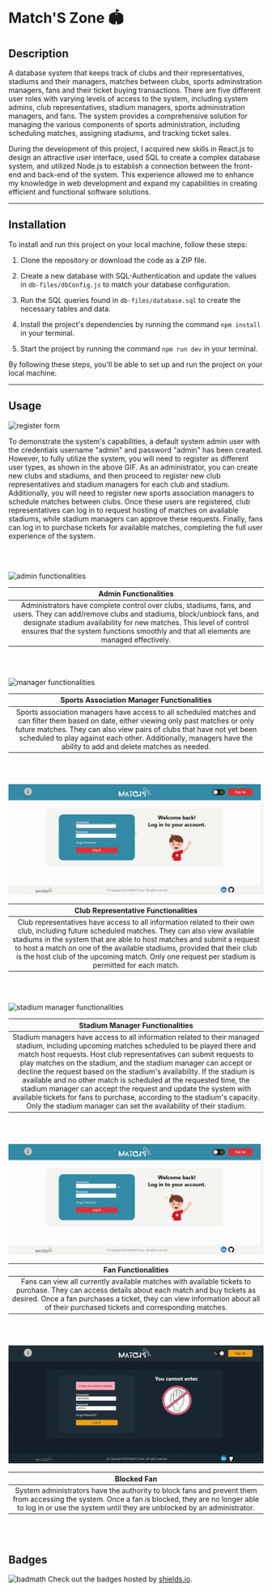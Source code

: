 # Match'S Zone 🏟️

## Description

A database system that keeps track of clubs and their representatives, stadiums and their managers, matches between clubs, sports adminstration managers, fans and their ticket buying transactions. There are five different user roles with varying levels of access to the system, including system admins, club representatives, stadium managers, sports administration managers, and fans. The system provides a comprehensive solution for managing the various components of sports administration, including scheduling matches, assigning stadiums, and tracking ticket sales.

During the development of this project, I acquired new skills in React.js to design an attractive user interface, used SQL to create a complex database system, and utilized Node.js to establish a connection between the front-end and back-end of the system. This experience allowed me to enhance my knowledge in web development and expand my capabilities in creating efficient and functional software solutions.

---

## Installation

To install and run this project on your local machine, follow these steps:

1. Clone the repository or download the code as a ZIP file.

2. Create a new database with SQL-Authentication and update the values in ```db-files/dbConfig.js``` to match your database configuration.

3. Run the SQL queries found in ```db-files/database.sql``` to create the necessary tables and data.

4. Install the project's dependencies by running the command ```npm install``` in your terminal.

5. Start the project by running the command ```npm run dev``` in your terminal.

By following these steps, you'll be able to set up and run the project on your local machine.

---

## Usage

![register form](src/assets/readme_assets/registerform.gif)

To demonstrate the system's capabilities, a default system admin user with the credentials username "admin" and password "admin" has been created. However, to fully utilize the system, you will need to register as different user types, as shown in the above GIF. As an administrator, you can create new clubs and stadiums, and then proceed to register new club representatives and stadium managers for each club and stadium. Additionally, you will need to register new sports association managers to schedule matches between clubs. Once these users are registered, club representatives can log in to request hosting of matches on available stadiums, while stadium managers can approve these requests. Finally, fans can log in to purchase tickets for available matches, completing the full user experience of the system.

<br><br>

![admin functionalities](src/assets/readme_assets/admintimelapse.gif)

|    Admin Functionalities    |
|:-------------------:|
| Administrators have complete control over clubs, stadiums, fans, and users. They can add/remove clubs and stadiums, block/unblock fans, and designate stadium availability for new matches. This level of control ensures that the system functions smoothly and that all elements are managed effectively.|

<br><br>

![manager functionalities](src/assets/readme_assets/managertimelapse.gif)

|    Sports Association Manager Functionalities    |
|:-------------------:|
| Sports association managers have access to all scheduled matches and can filter them based on date, either viewing only past matches or only future matches. They can also view pairs of clubs that have not yet been scheduled to play against each other. Additionally, managers have the ability to add and delete matches as needed.|

<br><br>

![club manager functionalities](src/assets/readme_assets/clubtimelapse.gif)

|    Club Representative Functionalities    |
|:-------------------:|
| Club representatives have access to all information related to their own club, including future scheduled matches. They can also view available stadiums in the system that are able to host matches and submit a request to host a match on one of the available stadiums, provided that their club is the host club of the upcoming match. Only one request per stadium is permitted for each match.|

<br><br>

![stadium manager functionalities](src/assets/readme_assets/stadiumtimelapse.gif)

|    Stadium Manager Functionalities    |
|:-------------------:|
| Stadium managers have access to all information related to their managed stadium, including upcoming matches scheduled to be played there and match host requests. Host club representatives can submit requests to play matches on the stadium, and the stadium manager can accept or decline the request based on the stadium's availability. If the stadium is available and no other match is scheduled at the requested time, the stadium manager can accept the request and update the system with available tickets for fans to purchase, according to the stadium's capacity. Only the stadium manager can set the availability of their stadium.|

<br><br>

![fan functionalities](src/assets/readme_assets/fantimelapse.gif)

|    Fan Functionalities    |
|:-------------------:|
| Fans can view all currently available matches with available tickets to purchase. They can access details about each match and buy tickets as desired. Once a fan purchases a ticket, they can view information about all of their purchased tickets and corresponding matches.|

<br><br>

![blocked fan](src/assets/readme_assets/blocked-dark.gif)

|    Blocked Fan    |
|:-------------------:|
| System administrators have the authority to block fans and prevent them from accessing the system. Once a fan is blocked, they are no longer able to log in or use the system until they are unblocked by an administrator.|

<br><br>


## Badges

![badmath](https://img.shields.io/github/languages/top/lernantino/badmath)
Check out the badges hosted by [shields.io](https://shields.io/). 
